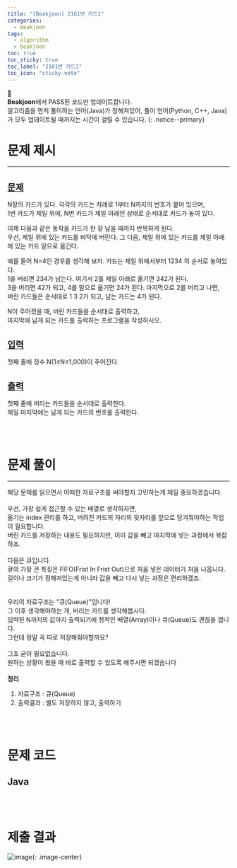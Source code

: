```yaml
---
title: "[Beakjoon] 2161번 카드1"
categories:
  - Beakjoon
tags:
  - algorithm
  - beakjoon
toc: true
toc_sticky: true
toc_label: "2161번 카드1"
toc_icon: "sticky-note"
---
```


📣<br>
**Beakjoon**에서 PASS된 코드만 업데이트합니다.<br>
알고리즘을 먼저 풀이하는 언어(Java)가 정해져있어, 
풀이 언어(Python, C++, Java)가 모두 업데이트될 때까지는 시간이 걸릴 수 있습니다.
{: .notice--primary}

# 문제 제시

---

<br>
<b><u><span style="font-size:20px">문제</span></u></b>

N장의 카드가 있다. 각각의 카드는 차례로 1부터 N까지의 번호가 붙어 있으며, <br>
1번 카드가 제일 위에, N번 카드가 제일 아래인 상태로 순서대로 카드가 놓여 있다.<br>

이제 다음과 같은 동작을 카드가 한 장 남을 때까지 반복하게 된다. <br>
우선, 제일 위에 있는 카드를 바닥에 버린다. 그 다음, 제일 위에 있는 카드를 제일 아래에 있는 카드 밑으로 옮긴다.<br>

예를 들어 N=4인 경우를 생각해 보자. 카드는 제일 위에서부터 1234 의 순서로 놓여있다. <br>
1을 버리면 234가 남는다. 여기서 2를 제일 아래로 옮기면 342가 된다. <br>
3을 버리면 42가 되고, 4를 밑으로 옮기면 24가 된다. 마지막으로 2를 버리고 나면,<br>
버린 카드들은 순서대로 1 3 2가 되고, 남는 카드는 4가 된다.

N이 주어졌을 때, 버린 카드들을 순서대로 출력하고,<br>
마지막에 남게 되는 카드를 출력하는 프로그램을 작성하시오.<br>

<br>
<b><u><span style="font-size:20px">입력</span></u></b>

첫째 줄에 정수 N(1≤N≤1,000)이 주어진다.<br>

<br>
<b><u><span style="font-size:20px">출력</span></u></b>

첫째 줄에 버리는 카드들을 순서대로 출력한다.<br>
제일 마지막에는 남게 되는 카드의 번호를 출력한다.<br>

<br>
<br>

# 문제 풀이

---

해당 문제를 읽으면서 어떠한 자료구조를 써야할지 고민하는게 제일 중요하겠습니다.<br>
<br>
우선, 가장 쉽게 접근할 수 있는 배열로 생각하자면,<br>
옮기는 index 관리를 하고, 버려진 카드의 자리의 뒷자리를 앞으로 당겨줘야하는 작업이 필요합니다.<br>
버린 카드를 저장하는 내용도 필요하지만, 이미 값을 빼고 마지막에 넣는 과정에서 복잡하죠.<br>
<br>
다음은 큐입니다.<br>
큐의 가장 큰 특징은 FIFO(Frist In Frist Out)으로 처음 넣은 데이터가 처음 나옵니다.<br>
길이나 크기가 정해져있는게 아니라 값을 빼고 다시 넣는 과정은 편리하겠죠.<br>
<br>
<br>
우리의 자료구조는 "큐(Queue)"입니다!<br>
그 이후 생각해야하는 게, 버리는 카드를 생각해봅시다.<br>
입력된 N까지의 값까지 출력되기에 정적인 배열(Array)이나 큐(Queue)도 괜찮을 껍니다.<br>
그런데 정말 꼭 따로 저장해줘야할까요?<br>
<br>
그쵸 굳이 필요없습니다.<br>
원하는 상황이 왔을 때 바로 출력할 수 있도록 해주시면 되겠습니다<br>
<br>
**정리**<br>
1) 자료구조 : 큐(Queue)<br>
2) 출력결과 : 별도 저장하지 않고, 출력하기<br>
<br>
<br>

# 문제 코드

## Java

<script src="https://gist.github.com/eona1301/a0269964f2742c2dce112df9c4d230f2.js"></script>

<br>
<br>

# 제출 결과

![image](https://user-images.githubusercontent.com/45550607/109992530-b3a83b00-7d4e-11eb-95b7-b95f9e240ee3.png){: .image-center}

